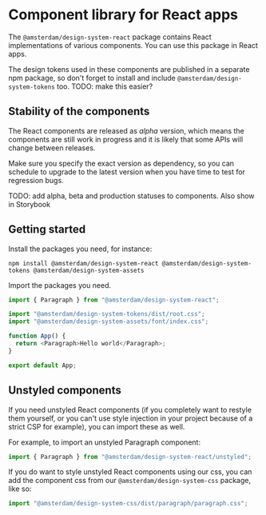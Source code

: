 <!-- @license CC0-1.0 -->

# Component library for React apps

The `@amsterdam/design-system-react` package contains React implementations of various components. You can use this package in React apps.

The design tokens used in these components are published in a separate npm package, so don't forget to install and include `@amsterdam/design-system-tokens` too. TODO: make this easier?

## Stability of the components

The React components are released as _alpha_ version, which means the components are still work in progress and it is likely that some APIs will change between releases.

Make sure you specify the exact version as dependency, so you can schedule to upgrade to the latest version when you have time to test for regression bugs.

TODO: add alpha, beta and production statuses to components. Also show in Storybook

## Getting started

Install the packages you need, for instance:

`npm install @amsterdam/design-system-react @amsterdam/design-system-tokens @amsterdam/design-system-assets`

Import the packages you need.

```javascript
import { Paragraph } from "@amsterdam/design-system-react";

import "@amsterdam/design-system-tokens/dist/root.css";
import "@amsterdam/design-system-assets/font/index.css";

function App() {
  return <Paragraph>Hello world</Paragraph>;
}

export default App;
```

## Unstyled components

If you need unstyled React components (if you completely want to restyle them yourself, or you can't use style injection in your project because of a strict CSP for example), you can import these as well.

For example, to import an unstyled Paragraph component:

```javascript
import { Paragraph } from "@amsterdam/design-system-react/unstyled";
```

If you do want to style unstyled React components using our css, you can add the component css from our `@amsterdam/design-system-css` package, like so:

```javascript
import "@amsterdam/design-system-css/dist/paragraph/paragraph.css";
```
